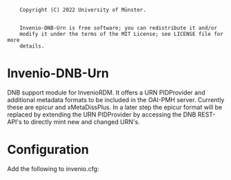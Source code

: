 ```{r, include=FALSE}
    Copyright (C) 2022 University of Münster.


    Invenio-DNB-Urn is free software; you can redistribute it and/or
    modify it under the terms of the MIT License; see LICENSE file for more
    details.
```

# Invenio-DNB-Urn

DNB support module for InvenioRDM. It offers a URN PIDProvider and additional metadata formats to be included
in the OAI-PMH server. Currently these are epicur and xMetaDissPlus.
In a later step the epicur format will be replaced by extending the URN PIDProvider by accessing the
DNB REST-API's to directly mint new and changed URN's.

# Configuration

Add the following to invenio.cfg:

